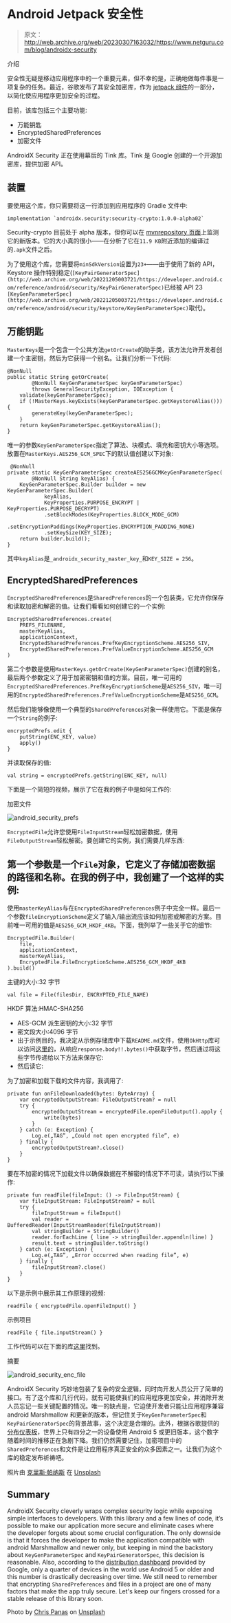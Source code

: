 # Android Jetpack 安全性

> 原文：<http://web.archive.org/web/20230307163032/https://www.netguru.com/blog/androidx-security>

 介绍

安全性无疑是移动应用程序中的一个重要元素，但不幸的是，正确地做每件事是一项复杂的任务。最近，谷歌发布了其安全加密库，作为 [jetpack 组件](http://web.archive.org/web/20221205003721/https://developer.android.com/jetpack)的一部分，以简化使应用程序更加安全的过程。

目前，该库包括三个主要功能:

*   万能钥匙
*   EncryptedSharedPreferences
*   加密文件

AndroidX Security 正在使用幕后的 Tink 库。Tink 是 Google 创建的一个开源加密库，提供加密 API。

## 装置

要使用这个库，你只需要将这一行添加到应用程序的 Gradle 文件中:

```
implementation `androidx.security:security-crypto:1.0.0-alpha02`
```

Security-crypto 目前处于 alpha 版本，但你可以在 [mvnrepository 页面](http://web.archive.org/web/20221205003721/https://mvnrepository.com/artifact/androidx.security/security-crypto?repo=google)上监测它的新版本。它的大小真的很小——在分析了它在`11.9 KB`附近添加的编译过的`.apk`文件之后。

为了使用这个库，您需要将`minSdkVersion`设置为`23+`——由于使用了新的 API，Keystore 操作特别稳定(`[KeyPairGeneratorSpec](http://web.archive.org/web/20221205003721/https://developer.android.com/reference/android/security/KeyPairGeneratorSpec)`已经被 API 23 `[KeyGenParameterSpec](http://web.archive.org/web/20221205003721/https://developer.android.com/reference/android/security/keystore/KeyGenParameterSpec)`取代)。

## 万能钥匙

`MasterKeys`是一个包含一个公共方法`getOrCreate`的助手类，该方法允许开发者创建一个主密钥，然后为它获得一个别名。让我们分析一下代码:

```
@NonNull
public static String getOrCreate(
        @NonNull KeyGenParameterSpec keyGenParameterSpec)
        throws GeneralSecurityException, IOException {
    validate(keyGenParameterSpec);
    if (!MasterKeys.keyExists(keyGenParameterSpec.getKeystoreAlias())) {
        generateKey(keyGenParameterSpec);
    }
    return keyGenParameterSpec.getKeystoreAlias();
} 
```

唯一的参数`KeyGenParameterSpec`指定了算法、块模式、填充和密钥大小等选项。放置在`MasterKeys.AES256_GCM_SPEC`下的默认值创建以下对象:

```
 @NonNull
private static KeyGenParameterSpec createAES256GCMKeyGenParameterSpec(
        @NonNull String keyAlias) {
    KeyGenParameterSpec.Builder builder = new KeyGenParameterSpec.Builder(
            keyAlias,
            KeyProperties.PURPOSE_ENCRYPT | KeyProperties.PURPOSE_DECRYPT)
            .setBlockModes(KeyProperties.BLOCK_MODE_GCM)
            .setEncryptionPaddings(KeyProperties.ENCRYPTION_PADDING_NONE)
            .setKeySize(KEY_SIZE);
    return builder.build();
} 
```

其中`keyAlias`是`_androidx_security_master_key_`和`KEY_SIZE = 256`。

## EncryptedSharedPreferences

`EncryptedSharedPreferences`是`SharedPreferences`的一个包装类，它允许你保存和读取加密和解密的值。让我们看看如何创建它的一个实例:

```
EncryptedSharedPreferences.create(
    PREFS_FILENAME,
    masterKeyAlias,
    applicationContext,
    EncryptedSharedPreferences.PrefKeyEncryptionScheme.AES256_SIV,
    EncryptedSharedPreferences.PrefValueEncryptionScheme.AES256_GCM
)
```

第二个参数是使用`MasterKeys.getOrCreate(KeyGenParameterSpec)`创建的别名，最后两个参数定义了用于加密密钥和值的方案。目前，唯一可用的`EncryptedSharedPreferences.PrefKeyEncryptionScheme`是`AES256_SIV`，唯一可用的`EncryptedSharedPreferences.PrefValueEncryptionScheme`是`AES256_GCM`。

然后我们能够像使用一个典型的`SharedPreferences`对象一样使用它。下面是保存一个`String`的例子:

```
encryptedPrefs.edit {
    putString(ENC_KEY, value)
    apply()
} 
```

并读取保存的值:

```
val string = encryptedPrefs.getString(ENC_KEY, null) 
```

下面是一个简短的视频，展示了它在我的例子中是如何工作的:

加密文件

![android_security_prefs](img/169a1951f6db33a8dd9c7f740721a92f.png)

`EncryptedFile`允许您使用`FileInputStream`轻松加密数据，使用`FileOutputStream`轻松解密。要创建它的实例，我们需要几样东西:

## 第一个参数是一个`File`对象，它定义了存储加密数据的路径和名称。在我的例子中，我创建了一个这样的实例:

使用`masterKeyAlias`与在`EncryptedSharedPreferences`例子中完全一样。最后一个参数`fileEncryptionScheme`定义了输入/输出流应该如何加密或解密的方案。目前唯一可用的值是`AES256_GCM_HKDF_4KB`。下面，我列举了一些关于它的细节:

```
EncryptedFile.Builder(
    file,
    applicationContext,
    masterKeyAlias,
    EncryptedFile.FileEncryptionScheme.AES256_GCM_HKDF_4KB
).build() 
```

主键的大小:32 字节

```
val file = File(filesDir, ENCRYPTED_FILE_NAME) 
```

HKDF 算法:HMAC-SHA256

*   AES-GCM 派生密钥的大小:32 字节
*   密文段大小:4096 字节
*   出于示例目的，我决定从示例存储库中下载`README.md`文件，使用`OkHttp`库可以访问[这里的](http://web.archive.org/web/20221205003721/https://raw.githubusercontent.com/stramek/Android-Security-Playground/master/README.md)，从响应`response.body!!.bytes()`中获取字节，然后通过将这些字节传递给以下方法来保存它:
*   然后读它:

为了加密和加载下载的文件内容，我调用了:

```
private fun onFileDownloaded(bytes: ByteArray) {
    var encryptedOutputStream: FileOutputStream? = null
    try {
        encryptedOutputStream = encryptedFile.openFileOutput().apply { 
            write(bytes) 
        }
    } catch (e: Exception) {
        Log.e(„TAG”, „Could not open encrypted file”, e)
    } finally {
        encryptedOutputStream?.close()
    }
} 
```

要在不加密的情况下加载文件以确保数据在不解密的情况下不可读，请执行以下操作:

```
private fun readFile(fileInput: () -> FileInputStream) {
    var fileInputStream: FileInputStream? = null
    try {
        fileInputStream = fileInput()
        val reader = BufferedReader(InputStreamReader(fileInputStream))
        val stringBuilder = StringBuilder()
        reader.forEachLine { line -> stringBuilder.appendln(line) }
        result.text = stringBuilder.toString()
    } catch (e: Exception) {
        Log.e(„TAG”, „Error occurred when reading file”, e)
    } finally {
        fileInputStream?.close()
    }
} 
```

以下是示例中展示其工作原理的视频:

```
readFile { encryptedFile.openFileInput() } 
```

示例项目

```
readFile { file.inputStream() } 
```

工作代码可以在下面的库[这里](http://web.archive.org/web/20221205003721/https://github.com/stramek/Android-Security-Playground)找到。

摘要

![android_security_enc_file](img/d7ac87b74d65c0d94000630892e29aa1.png)

AndroidX Security 巧妙地包装了复杂的安全逻辑，同时向开发人员公开了简单的接口。有了这个库和几行代码，就有可能使我们的应用程序更加安全，并消除开发人员忘记一些关键配置的情况。唯一的缺点是，它迫使开发者只能让应用程序兼容 android Marshmallow 和更新的版本，但记住关于`KeyGenParameterSpec`和`KeyPairGeneratorSpec`的背景故事，这个决定是合理的。此外，根据谷歌提供的[分布仪表板](http://web.archive.org/web/20221205003721/https://developer.android.com/about/dashboards)，世界上只有四分之一的设备使用 Android 5 或更旧版本，这个数字随着时间的推移正在急剧下降。我们仍然需要记住，加密项目中的`SharedPreferences`和文件是让应用程序真正安全的众多因素之一。让我们为这个库的稳定发布祈祷吧。

照片由 [克里斯·帕纳斯](http://web.archive.org/web/20221205003721/https://unsplash.com/@chrispanas) 在 [Unsplash](http://web.archive.org/web/20221205003721/https://unsplash.com/)

## Summary

AndroidX Security cleverly wraps complex security logic while exposing simple interfaces to developers. With this library and a few lines of code, it’s possible to make our application more secure and eliminate cases where the developer forgets about some crucial configuration. The only downside is that it forces the developer to make the application compatible with android Marshmallow and newer only, but keeping in mind the backstory about `KeyGenParameterSpec` and `KeyPairGeneratorSpec`, this decision is reasonable. Also, according to the [distribution dashboard](http://web.archive.org/web/20221205003721/https://developer.android.com/about/dashboards) provided by Google, only a quarter of devices in the world use Android 5 or older and this number is drastically decreasing over time. We still need to remember that encrypting `SharedPreferences` and files in a project are one of many factors that make the app truly secure. Let's keep our fingers crossed for a stable release of this library soon.

Photo by [Chris Panas](http://web.archive.org/web/20221205003721/https://unsplash.com/@chrispanas) on [Unsplash](http://web.archive.org/web/20221205003721/https://unsplash.com/)